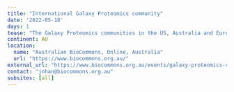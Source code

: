 ```yaml
---
title: "International Galaxy Proteomics community"
date: '2022-05-18'
days: 1
tease: "The Galaxy Proteomics communities in the US, Australia and Europe regularly come together online to talk about topics of shared interest. All are welcome!"
continent: AU
location:
  name: "Australian BioCommons, Online, Australia"
  url: "https://www.biocommons.org.au/"
external_url: "https://www.biocommons.org.au/events/galaxy-proteomics-community"
contact: "johan@biocommons.org.au"
subsites: [all]
---
```

